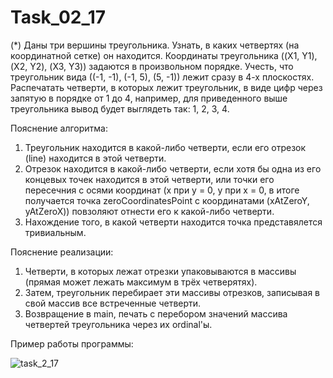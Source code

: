 # Task_02_17
(*) Даны три вершины треугольника. Узнать, в каких четвертях (на координатной сетке) он находится. Координаты треугольника ((X1, Y1), (X2, Y2), (X3, Y3)) задаются в произвольном порядке. Учесть, что треугольник вида ((-1, -1), (-1, 5), (5, -1)) лежит сразу в 4-х плоскостях. Распечатать четверти, в которых лежит треугольник, в виде цифр через запятую в порядке от 1 до 4, например, для приведенного выше треугольника вывод будет выглядеть так: 1, 2, 3, 4.

Пояснение алгоритма:
1. Треугольник находится в какой-либо четверти, если его отрезок (line) находится в этой четверти.
2. Отрезок находится в какой-либо четверти, если хотя бы одна из его концевых точек находится в этой четверти, или точки его пересечния с осями координат (x при y = 0, y при x = 0, в итоге получается точка zeroCoordinatesPoint с координатами (xAtZeroY, yAtZeroX)) повзоляют отнести его к какой-либо четверти.
3. Нахождение того, в какой четверти находится точка представялется тривиальным.

Пояснение реализации: 
1. Четверти, в которых лежат отрезки упаковываются в массивы (прямая может лежать максимум в трёх четверятях).
2. Затем, треугольник перебирает эти массивы отрезков, записывая в свой массив все встреченные четверти.
3. Возвращение в main, печать с перебором значений массива четвертей треугольника через их ordinal'ы.

Пример работы программы:


![task_2_17](https://user-images.githubusercontent.com/71034843/97307546-e5753680-1870-11eb-87d6-3ef90cb9e196.png)
